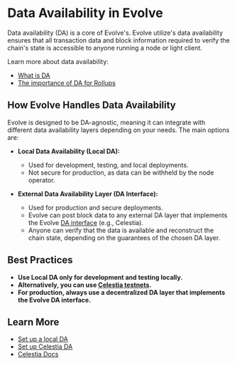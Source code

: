 # Data Availability in Evolve

Data availability (DA) is a core of Evolve's. Evolve utilize's  data availability ensures that all transaction data and block information required to verify the chain's state is accessible to anyone running a node or light client.

Learn more about data availability:

- [What is DA](https://celestia.org/what-is-da/)
- [The importance of DA for Rollups](https://medium.com/zeeve/exploring-data-availability-layer-and-its-importance-in-rollups-0a4fbf2e0ffc)

## How Evolve Handles Data Availability

Evolve is designed to be DA-agnostic, meaning it can integrate with different data availability layers depending on your needs. The main options are:

- **Local Data Availability (Local DA):**
  - Used for development, testing, and local deployments.
  - Not secure for production, as data can be withheld by the node operator.

- **External Data Availability Layer (DA Interface):**
  - Used for production and secure deployments.
  - Evolve can post block data to any external DA layer that implements the Evolve [DA interface](https://github.com/evstack/ev-node/blob/main/core/da/da.go#L11) (e.g., Celestia).
  - Anyone can verify that the data is available and reconstruct the chain state, depending on the guarantees of the chosen DA layer.

## Best Practices

- **Use Local DA only for development and testing locally.**
- **Alternatively, you can use [Celestia testnets](https://docs.celestia.org/how-to-guides/participate).**
- **For production, always use a decentralized DA layer that implements the Evolve DA interface.**

## Learn More

- [Set up a local DA](/docs/guides/da/local-da.md)
- [Set up Celestia DA](/docs/guides/da/celestia-da.md)
- [Celestia Docs](https://docs.celestia.org/)
